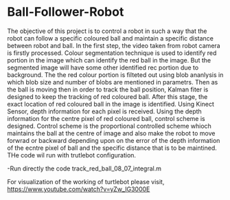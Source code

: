 # Ball-Follower-Robot
The objective of this project is to control a robot in such a way that the robot can follow a specific coloured ball and maintain a specific distance between robot and ball.
In the first step, the video taken from robot camera is firstly processed. Colour segmentation technique is used to identify red portion in the image which can identify the red ball in the image. But the segmented image will have some other identified rec portion due to background.
The the red colour portion is filteted out using blob ananlysis in which blob size and number of blobs are mentioned in parametrs.
Then as the ball is moving then in order to track the ball position, Kalman fiter is designed to keep the tracking of red coloured ball.
After this stage, the exact location of red coloured ball in the image is identified.
Using Kinect Sensor, depth information for each pixel is received. Using the depth information for the centre pixel of red coloured ball, control scheme is designed.
Control scheme is the proportional controlled scheme whioch maintains the ball at the centre of image and also make the robot to move forwrad or backward depending upon on the error of the depth information of the ecntre pixel of ball and the specific distance that is to be maintined.
THe code wil run with trutlebot configuration.


-Run directly the code track_red_ball_08_07_integral.m

For visualization of the working of turtlebot please visit,
https://www.youtube.com/watch?v=yZw_IG3000E
